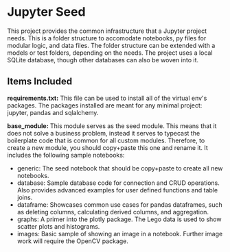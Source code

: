 # Jupyter Seed 

This project provides the common infrastructure that a Jupyter project needs. 
This is a folder structure to accomodate notebooks, py files for modular logic, and data files. 
The folder structure can be extended with a models or test folders, depending on the needs.
The project uses a local SQLite database, though other databases can also be woven into it.

## Items Included 

**requirements.txt:** This file can be used to install all of the virtual env's packages. 
The packages installed are meant for any minimal project: jupyter, pandas and sqlalchemy. 

**base_module:** This module serves as the seed module. 
This means that it does not solve a business problem, instead it serves to typecast the boilerplate code that is common for all custom modules.
Therefore, to create a new module, you should copy+paste this one and rename it.
It includes the following sample notebooks:
- generic: The seed notebook that should be copy+paste to create all new notebooks.
- database: Sample database code for connection and CRUD operations. 
Also provides advanced examples for user defined functions and table joins.
- dataframe: Showcases common use cases for pandas dataframes, such as deleting columns, calculating derived columns, and aggregation.
- graphs: A primer into the plotly package. The Lego data is used to show scatter plots and histograms.
- images: Basic sample of showing an image in a notebook. Further image work will require the OpenCV package.

